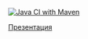 [![Java CI with Maven](https://github.com/BasePractice/AaSD/actions/workflows/maven.yml/badge.svg)](https://github.com/BasePractice/AaSD/actions/workflows/maven.yml)

[Презентация](https://docs.google.com/presentation/d/1ha-tlzt15GENnAF9D57_8lF2aGbo8Lrbl8TQ0OsDHf4/edit?usp=sharing)
